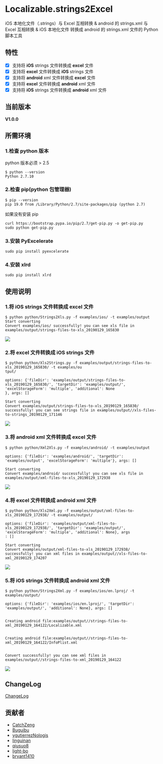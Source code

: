 # Localizable.strings2Excel

iOS 本地化文件（.strings）与 Excel 互相转换 & android 的 strings.xml 与 Excel 互相转换 & iOS 本地化文件 转换成 android 的 strings.xml 文件的 Python 脚本工具

## 特性

- [x] 支持将 **iOS** strings 文件转换成 **excel** 文件
- [x] 支持将 **excel** 文件转换成 **iOS** strings 文件
- [x] 支持将 **android** xml 文件转换成 **excel** 文件
- [x] 支持将 **excel** 文件转换成 **android** xml 文件
- [x] 支持将 **iOS** strings 文件转换成 **android** xml 文件

## 当前版本

**V1.0.0**

## 所需环境

### 1.检查 python 版本

python 版本必须 > 2.5

```
$ python --version
Python 2.7.10
```

### 2.检查 pip(python 包管理器)

```
$ pip --version
pip 19.0 from /Library/Python/2.7/site-packages/pip (python 2.7)
```

如果没有安装 pip

```
curl https://bootstrap.pypa.io/pip/2.7/get-pip.py -o get-pip.py
sudo python get-pip.py
```

### 3.安装 PyExcelerate

```
sudo pip install pyexcelerate
```

### 4.安装 xlrd

```
sudo pip install xlrd
```

## 使用说明

### 1.将 **iOS** strings 文件转换成 **excel** 文件

```
$ python python/Strings2Xls.py -f examples/ios/ -t examples/output
Start converting
Convert examples/ios/ successfully! you can see xls file in examples/output/strings-files-to-xls_20190129_165830
```

![](imgs/1.0.0/strings-2-xls.jpg)

### 2.将 **excel** 文件转换成 **iOS** strings 文件

```
$ python python/Xls2Strings.py -f examples/output/strings-files-to-xls_20190129_165830/ -t examples/ou
tput/

options: {'fileDir': 'examples/output/strings-files-to-xls_20190129_165830/', 'targetDir': 'examples/output/', 'excelStorageForm': 'multiple', 'additional': None
}, args: []

Start converting
Convert examples/output/strings-files-to-xls_20190129_165830/ successfully! you can see strings file in examples/output//xls-files-to-strings_20190129_171146
```

![](imgs/1.0.0/xls-2-strings.jpg)

### 3.将 **android** xml 文件转换成 **excel** 文件

```
$ python python/Xml2Xls.py -f examples/android/ -t examples/output

options: {'fileDir': 'examples/android/', 'targetDir': 'examples/output', 'excelStorageForm': 'multiple'}, args: []

Start converting
Convert examples/android/ successfully! you can see xls file in examples/output/xml-files-to-xls_20190129_172938
```

![](imgs/1.0.0/xml-2-xls.jpg)

### 4.将 **excel** 文件转换成 **android** xml 文件

```
$ python python/Xls2Xml.py -f examples/output/xml-files-to-xls_20190129_172938/ -t examples/output/

options: {'fileDir': 'examples/output/xml-files-to-xls_20190129_172938/', 'targetDir': 'examples/output/', 'excelStorageForm': 'multiple', 'additional': None}, args
: []

Start converting
Convert examples/output/xml-files-to-xls_20190129_172938/ successfully! you can xml files in examples/output//xls-files-to-xml_20190129_174207
```

![](imgs/1.0.0/xls-2-xml.jpg)

### 5.将 **iOS** strings 文件转换成 **android** xml 文件

```shell
$ python python/Strings2Xml.py -f examples/ios/en.lproj/ -t examples/output/

options: {'fileDir': 'examples/ios/en.lproj/', 'targetDir': 'examples/output/', 'additional': None}, args: []


Creating android file:examples/output//strings-files-to-xml_20190129_164122/Localizable.xml


Creating android file:examples/output//strings-files-to-xml_20190129_164122/InfoPlist.xml


Convert successfully! you can see xml files in examples/output//strings-files-to-xml_20190129_164122

```

![](imgs/1.0.0/strings-2-xml.jpg)

## ChangeLog

[ChangeLog](https://github.com/CatchZeng/Localizable.strings2Excel/blob/master/CHANGELOG.md)

## 贡献者

- [CatchZeng](https://github.com/CatchZeng)
- [Buguibu](https://github.com/buguibu)
- [vgutierrezNologis](https://github.com/vgutierrezNologis)
- [linguinan](https://github.com/linguinan)
- [qiusuo8](https://github.com/qiusuo8)
- [light-bo](https://github.com/light-bo)
- [bryant1410](https://github.com/bryant1410)
